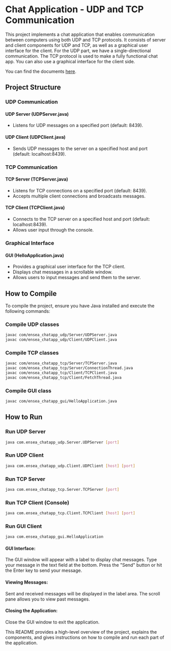 # Chat Application - UDP and TCP Communication

This project implements a chat application that enables communication between computers using both UDP and TCP protocols. It consists of server and client components for UDP and TCP, as well as a graphical user interface for the client.
For the UDP part, we have a single-directional communication.
The TCP protocol is used to make a fully functional chat app. You can also use a graphical interface for the client side.

You can find the documents [here](https://mma1377.github.io/network_chat_app/).

## Project Structure

### UDP Communication

#### UDP Server (UDPServer.java)
- Listens for UDP messages on a specified port (default: 8439).

#### UDP Client (UDPClient.java)
- Sends UDP messages to the server on a specified host and port (default: localhost:8439).

### TCP Communication

#### TCP Server (TCPServer.java)
- Listens for TCP connections on a specified port (default: 8439).
- Accepts multiple client connections and broadcasts messages.

#### TCP Client (TCPClient.java)
- Connects to the TCP server on a specified host and port (default: localhost:8439).
- Allows user input through the console.

### Graphical Interface

#### GUI (HelloApplication.java)
- Provides a graphical user interface for the TCP client.
- Displays chat messages in a scrollable window.
- Allows users to input messages and send them to the server.

## How to Compile

To compile the project, ensure you have Java installed and execute the following commands:


### Compile UDP classes
```bash
javac com/ensea_chatapp_udp/Server/UDPServer.java
javac com/ensea_chatapp_udp/Client/UDPClient.java
```

### Compile TCP classes
```bash
javac com/ensea_chatapp_tcp/Server/TCPServer.java
javac com/ensea_chatapp_tcp/Server/ConnectionThread.java
javac com/ensea_chatapp_tcp/Client/TCPClient.java
javac com/ensea_chatapp_tcp/Client/FetchThread.java
```

### Compile GUI class
```bash
javac com/ensea_chatapp_gui/HelloApplication.java
```

## How to Run

### Run UDP Server
```bash
java com.ensea_chatapp_udp.Server.UDPServer [port]
```

### Run UDP Client
```bash
java com.ensea_chatapp_udp.Client.UDPClient [host] [port]
```

### Run TCP Server
```bash
java com.ensea_chatapp_tcp.Server.TCPServer [port]
```

### Run TCP Client (Console)
```bash
java com.ensea_chatapp_tcp.Client.TCPClient [host] [port]
```

### Run GUI Client
```bash
java com.ensea_chatapp_gui.HelloApplication
```

#### GUI Interface:

The GUI window will appear with a label to display chat messages.
Type your message in the text field at the bottom.
Press the "Send" button or hit the Enter key to send your message.

#### Viewing Messages:

Sent and received messages will be displayed in the label area.
The scroll pane allows you to view past messages.

#### Closing the Application:

Close the GUI window to exit the application.

This README provides a high-level overview of the project, explains the components, and gives instructions on how to compile and run each part of the application.

